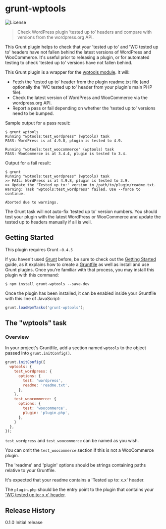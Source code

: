 # grunt-wptools

![License](https://img.shields.io/github/license/nickcernis/grunt-wptools.svg?style=for-the-badge)

> Check WordPress plugin ’tested up to’ headers and compare with versions from the wordpress.org API.

This Grunt plugin helps to check that your 'tested up to' and 'WC tested up to' headers have not fallen behind the latest versions of WordPress and WooCommerce. It's useful prior to releasing a plugin, or for automated testing to check 'tested up to' versions have not fallen behind.

This Grunt plugin is a wrapper for the [wptools module](https://github.com/nickcernis/wptools). It will:

- Fetch the 'tested up to' header from the plugin readme.txt file (and optionally the 'WC tested up to' header from your plugin's main PHP file).
- Check the latest version of WordPress and WooCommerce via the wordpress.org API.
- Report a pass or fail depending on whether the 'tested up to' versions need to be bumped.

Sample output for a pass result:

```shell
$ grunt wptools
Running "wptools:test_wordpress" (wptools) task
PASS: WordPress is at 4.9.8, plugin is tested to 4.9.

Running "wptools:test_woocommerce" (wptools) task
PASS: WooCommerce is at 3.4.4, plugin is tested to 3.4.
```

Output for a fail result:

```shell
$ grunt
Running "wptools:test_wordpress" (wptools) task
>> FAIL: WordPress is at 4.9.8, plugin is tested to 3.9.
>> Update the 'Tested up to:' version in /path/to/plugin/readme.txt.
Warning: Task "wptools:test_wordpress" failed. Use --force to continue.

Aborted due to warnings.
```

The Grunt task will not auto-fix 'tested up to' version numbers. You should test your plugin with the latest WordPress or WooCommerce and update the tested up to headers manually if all is well.

## Getting Started
This plugin requires Grunt `~0.4.5`

If you haven't used [Grunt](http://gruntjs.com/) before, be sure to check out the [Getting Started](http://gruntjs.com/getting-started) guide, as it explains how to create a [Gruntfile](http://gruntjs.com/sample-gruntfile) as well as install and use Grunt plugins. Once you're familiar with that process, you may install this plugin with this command:

```shell
$ npm install grunt-wptools --save-dev
```

Once the plugin has been installed, it can be enabled inside your Gruntfile with this line of JavaScript:

```js
grunt.loadNpmTasks('grunt-wptools');
```

## The "wptools" task

### Overview
In your project's Gruntfile, add a section named `wptools` to the object passed into `grunt.initConfig()`.

```js
grunt.initConfig({
  wptools: {
    test_wordpress: {
      options: {
        test: 'wordpress',
        readme: 'readme.txt',
      },
    },
    test_woocommerce: {
      options: {
        test: 'woocommerce',
        plugin: 'plugin.php',
      },
    }
  },
});
```

`test_wordpress` and `test_woocommerce` can be named as you wish.

You can omit the `test_woocommerce` section if this is not a WooCommerce plugin.

The 'readme' and 'plugin' options should be strings containing paths relative to your Gruntfile.

It's expected that your readme contains a 'Tested up to: x.x' header.

The `plugin.php` should be the entry point to the plugin that contains your ['WC tested up to: x.x' header](https://woocommerce.wordpress.com/2017/08/28/new-version-check-in-woocommerce-3-2/).


## Release History
0.1.0 Initial release
